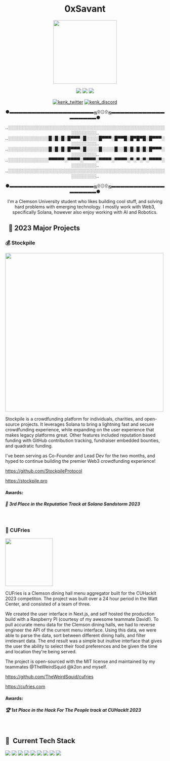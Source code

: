 <!-- markdownlint-disable MD033 -->

<h1 align="center">0xSavant</h1>

<p align="center">
<img src="https://i.imgur.com/2juwX2H.png" width=200/>

<p align="center">
<img src="https://img.shields.io/badge/-Web3-orange"/>
<img src="https://img.shields.io/badge/-Rust-orange"/>
<img src="https://img.shields.io/badge/-Javascript-orange"/>

<p align="center">
 <a href="https://twitter.com/0xSavant" target="blank"><img align="center" src="https://img.shields.io/badge/Twitter-FFFFFF?style=for-the-badge&logo=twitter&logoColor=0077B5" alt="kenk_twitter"></a>
<a href="https://discord.gg/8hZRT7VKpb" target="blank"><img align="center" src="https://img.shields.io/badge/Discord-FFFFFF?style=for-the-badge&logo=Discord&logoColor=5865F2" alt="kenk_discord"></a>


<p align="center">●▬▬▬▬▬▬▬▬▬▬▬▬▬▬▬▬▬▬▬ஜ۩۞۩ஜ▬▬▬▬▬▬▬▬▬▬▬▬▬▬▬▬▬▬●

<p align="center">..░░░░░░░░░░░░░░░░░░░░░░░░░░░░░░░░░░░░░░░░░░░░░░░░░░░░░░░░░░..
..░░░░░░░░░░░░░█░█░█░█▀▀▀░█░░░░█▀▀▀░█▀▀█░█▀█▀█░█▀▀▀░░░░░░░░░..
..░░░░░░░░░░░░░█░█░█░█▀▀▀░█░░░░█░░░░█░░█░█░█░█░█▀▀▀░░░░░░░░░..
..░░░░░░░░░░░░░▀▀▀▀▀░▀▀▀▀░▀▀▀▀░▀▀▀▀░▀▀▀▀░▀░▀░▀░▀▀▀▀░░░░░░░░░..
..░░░░░░░░░░░░░░░░░░░░░░░░░░░░░░░░░░░░░░░░░░░░░░░░░░░░░░░░░░..</p>
<p align="center">●▬▬▬▬▬▬▬▬▬▬▬▬▬▬▬▬▬▬▬ஜ۩۞۩ஜ▬▬▬▬▬▬▬▬▬▬▬▬▬▬▬▬▬▬●
  
 <p align="center"> I'm a Clemson University student who likes building cool stuff, and solving hard problems with emerging technology. I mostly work with Web3, specifically Solana, however also enjoy working with AI and Robotics. </p>
 
 
 

## &nbsp; **🧱 2023 Major Projects**

### :moneybag: Stockpile

<img align="center" src="https://i.imgur.com/nmjGxMB.png" width="500">

Stockpile is a crowdfunding platform for individuals, charities, and open-source projects. It leverages Solana to bring a lightning fast and secure crowdfunding experience, while expanding on the user experience that makes legacy platforms great. Other features included reputation based funding with GitHub contribution tracking, fundraiser embedded bounties, and quadratic funding. 

I've been serving as Co-Founder and Lead Dev for the two months, and hyped to continue building the premier Web3 crowdfunding experience!

<https://github.com/StockpileProtocol>

<https://stockpile.pro>

#### Awards: 
##### :star2: 3rd Place in the Reputation Track at Solana Sandstorm 2023

<br>

###  :fries: CUFries

<img align="center" src="https://i.imgur.com/KfhgqGI.png" width="150">

CUFries is a Clemson dining hall menu aggregator built for the CUHackIt 2023 competiton. The project was built over a 24 hour period in the Watt Center, and consisted of a team of three. 

We created the user interface in Next.js, and self hosted the production build with a Raspberry PI (courtesy of my awesome teammate David!). To pull accurate menu data for the Clemson dining halls, we had to reverse engineer the API of the current menu interface. Using this data, we were able to parse the data, sort between different dining halls, and filter irrelevant data. The end result was a simple but inuitive interface that gives the user the ability to select their food preferences and be given the time and location they're being served.

The project is open-sourced with the MIT license and maintained by my teammates @TheWeirdSquid @k2on and myself.

<https://github.com/TheWeirdSquid/cufries>

<https://cufries.com>

#### Awards:
##### :trophy: 1st Place in the Hack For The People track at CUHackIt 2023

<br>

## 🔧 &nbsp;**Current Tech Stack**

<p align="left">
<img src="https://img.shields.io/badge/Rust-FFFFFF?style=for-the-badge&logo=rust&logoColor=000000">
<img src="https://img.shields.io/badge/TypeScript-FFFFFF?style=for-the-badge&logo=javascript&logoColor=007ACC">
<img src="https://img.shields.io/badge/React-FFFFFF?style=for-the-badge&logo=react&logoColor=61DAFB">
<img src="https://img.shields.io/badge/Next.js-FFFFFF?style=for-the-badge&logo=nextdotjs&logoColor=000000">
<img src="https://img.shields.io/badge/Node.js-FFFFFF?style=for-the-badge&logo=nodedotjs&logoColor=339933">
<img src="https://img.shields.io/badge/Github-FFFFFF?style=for-the-badge&logo=solana&logoColor=000000">
<img src="https://img.shields.io/badge/Three.js-FFFFFF?style=for-the-badge&logo=threedotjs&logoColor=F37500">
<img src="https://img.shields.io/badge/TailwindCSS-FFFFFF?style=for-the-badge&logo=tailwindcss&logoColor=339933">
<img src="https://img.shields.io/badge/npm-FFFFFF?style=for-the-badge&logo=npm&logoColor=CB3837">

